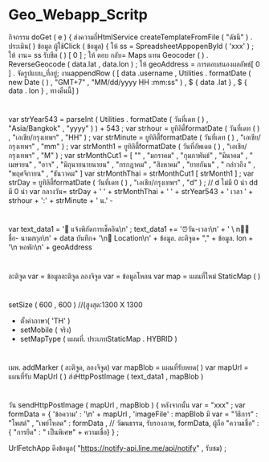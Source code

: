 # Geo_Webapp_Scritp

กิจกรรม doGet ( e ) {
ส่งความถี่HtmlService createTemplateFromFile ( "ดัชนี" ) . ประเมิน( )
ข้อมูล ผู้ใช้Click ( ข้อมูล) {
ให้ ss = SpreadsheetApp ​openById ( 'xxx' ) ;
ให้ งาน= ss รับชีต ( ) [ 0 ] ;
ให้ ตอบ กลับ= Maps แทน Geocoder ( ) . ReverseGeocode ( data.lat , data.lon ) ;
ให้ geoAddress = การตอบสนองผลลัพธ์[ 0 ] . จัดรูปแบบ_ที่อยู่;
งานappendRow ( [ data .username , Utilities . formatDate ( new Date ( ) , "GMT+7" , "MM/dd/yyyy HH :mm:ss" ) , $ { data .lat } , $ { data . lon } , ทางคืนนี้] )

#
var strYear543 = parseInt ( Utilities . formatDate ( วันที่เดท ( ) , "Asia/Bangkok" , "yyyy" ) ) + 543 ;
var strhour = ยูทิลิตี้formatDate ( วันที่เดท ( ) , "เอเชีย/กรุงเทพฯ" , "HH" ) ;
var strMinute = ยูทิลิตี้formatDate ( วันที่เดท ( ) , "เอเชีย/กรุงเทพฯ" , "mm" ) ;
var strMonth1 = ยูทิลิตี้formatDate ( วันที่อัพเดต ( ) , "เอเชีย/กรุงเทพฯ" , "M" ) ;
var strMonthCut1 = [ "" , "มกราคม" , "กุมภาพันธ์" , "มีนาคม" , " เมษายน" , "อาจ" , "มิถุนายนายนายน" , "กรกฎาคม" , "สิงหาคม" , "ยายกันน" , " กล่าวถึง " , "พฤศจิกายน" , "ธันวาคม" ]
var strMonthThai = strMonthCut1 [ strMonth1 ] ;
var strDay = ยูทิลิตี้formatDate ( วันที่เดท ( ) , "เอเชีย/กรุงเทพฯ" , "d" ) ; // d ไม่มี 0 นำ dd มี 0 นำ
var กลางวัน= strDay + ' ' + strMonthThai + ' ' + strYear543 + ' เวลา ' + strhour + ':' + strMinute + ' น.' -

#
var text_data1 = '📣 แจ้งพิกัดการเช็คอิน\n' ;
text_data1 += '⏰วัน-เวลา\n' + ' \ n👨‍💼 ชื่อ- นามสกุล\n' + data บันทึก+ '\n📌 Location\n' + ข้อมูล. ละติจูด+ "," + ข้อมูล. lon + '\n หอพัก\n' + geoAddress
#
ละติจูด var = ข้อมูล​ละติจูด
ลองจิจูด var = ข้อมูล​โหลน
var map = แผนที่​ใหม่ StaticMap ( )
#
setSize ( 600 , 600 ) //(สูงสุด:1300 X 1300
-  ตั้งค่าภาษา( 'TH' )
-  setMobile ( จริง)
-  setMapType ( แผนที่. ประเภทStaticMap . HYBRID )
#
เมพ. addMarker ( ละติจูด, ลองจิจูด)
var mapBlob = แผนที่​รับหยด( )
var mapUrl = แผนที่​รับ MapUrl ( )
ส่งHttpPostImage ( text_data1 , mapBlob )

#
วัน sendHttpPostImage ( mapUrl , mapBlob ) {
หลังจากนั้น var = "xxx" ;
var formData = {
'ข้อความ' : '\n' + mapUrl ,
'imageFile' : mapBlob
มี var =
"วิธีการ" : "โพสต์" ,
"เพย์โหลด" : formData , // วัฒนธรรม, รับรองภาพ, formData, ผู้ถือ
"ความเชื่อ" : { "การยึด" : " เป็นพิเศษ" + ความเชื่อ}
} ;


UrlFetchApp ​ดึงข้อมูล( "https://notify-api.line.me/api/notify" , รับชม) ;
